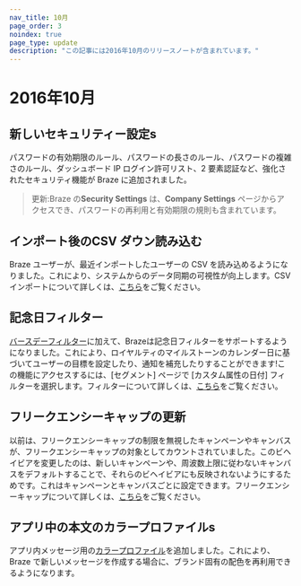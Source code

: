 ```yaml
---
nav_title: 10月
page_order: 3
noindex: true
page_type: update
description: "この記事には2016年10月のリリースノートが含まれています。"
---
```


# 2016年10月

## 新しいセキュリティー設定s
パスワードの有効期限のルール、パスワードの長さのルール、パスワードの複雑さのルール、ダッシュボード IP ログイン許可リスト、2 要素認証など、強化されたセキュリティ機能が Braze に追加されました。

> 更新:Braze の**Security Settings** は、**Company Settings** ページからアクセスでき、パスワードの再利用と有効期限の規則も含まれています。

## インポート後のCSV ダウン読み込む
Braze ユーザーが、最近インポートしたユーザーの CSV を読み込めるようになりました。これにより、システムからのデータ同期の可視性が向上します。CSV インポートについて詳しくは、[こちら]({{site.baseurl}}/user_guide/data_and_analytics/user_data_collection/user_import/)をご覧ください。

## 記念日フィルター
[バースデーフィルター]({{site.baseurl}}/user_guide/Engagement_Tools/Segments/Segmentation_Filters/)に加えて、Brazeは記念日フィルターをサポートするようになりました。これにより、ロイヤルティのマイルストーンのカレンダー日に基づいてユーザーの目標を設定したり、通知を補充したりすることができます!この機能にアクセスするには、\[セグメント] ページで \[カスタム属性の日付] フィルターを選択します。フィルターについて詳しくは、[こちら]({{site.baseurl}}/user_guide/engagement_tools/segments/segmentation_filters/#segmentation-filters)をご覧ください。

## フリークエンシーキャップの更新
以前は、フリークエンシーキャップの制限を無視したキャンペーンやキャンバスが、フリークエンシーキャップの対象としてカウントされていました。このビヘイビアを変更したのは、新しいキャンペーンや、周波数上限に従わないキャンバスをデフォルトすることで、それらのビヘイビアにも反映されないようにするためです。これはキャンペーンとキャンバスごとに設定できます。フリークエンシーキャップについて詳しくは、[こちら]({{site.baseurl}}/user_guide/engagement_tools/campaigns/testing_and_more/rate-limiting/#frequency-capping)をご覧ください。

## アプリ中の本文のカラープロファイルs
アプリ内メッセージ用の[カラープロファイル]({{site.baseurl}}/user_guide/message_building_by_channel/in-app_messages/customize/#color-profile)を追加しました。これにより、Braze で新しいメッセージを作成する場合に、ブランド固有の配色を再利用できるようになります。
